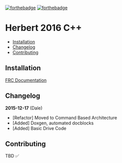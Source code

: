 [![forthebadge](http://forthebadge.com/images/badges/gluten-free.svg)](http://forthebadge.com)
[![forthebadge](http://forthebadge.com/images/badges/compatibility-blackberry.svg)](http://forthebadge.com)

Herbert 2016 C++
==================

  - [Installation](#installation)
  - [Changelog](#changelog)
  - [Contributing](#contributing)

## Installation

[FRC Documentation](http://wpilib.screenstepslive.com/s/4485/m/13503/l/145002-installing-eclipse-c-java)

## Changelog

**2015-12-17** (Dale)
- [Refactor] Moved to Command Based Architecture
- [Added] Doxgen, automated docblocks
- [Added] Basic Drive Code

## Contributing

TBD :white_check_mark:
